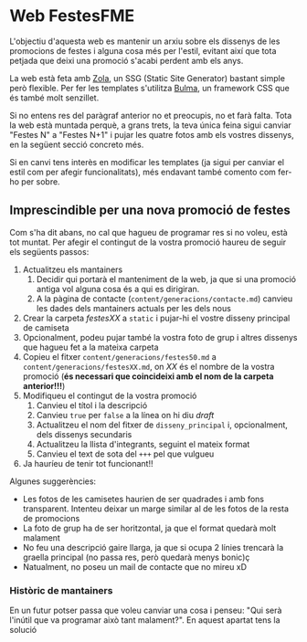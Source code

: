 # Web FestesFME

L'objectiu d'aquesta web es mantenir un arxiu sobre els dissenys de les promocions de festes i alguna cosa més per l'estil, evitant així que tota petjada que deixi una promoció s'acabi perdent amb els anys.

La web està feta amb [Zola](https://www.getzola.org/), un SSG (Static Site Generator) bastant simple però flexible. Per fer les templates s'utilitza [Bulma](https://bulma.io/), un framework CSS que és també molt senzillet.

Si no entens res del paràgraf anterior no et preocupis, no et farà falta. Tota la web està muntada perquè, a grans trets, la teva única feina sigui canviar "Festes N" a "Festes N+1" i pujar les quatre fotos amb els vostres dissenys, en la següent secció concreto més.

Si en canvi tens interès en modificar les templates (ja sigui per canviar el estil com per afegir funcionalitats), més endavant també comento com fer-ho per sobre.

## Imprescindible per una nova promoció de festes

Com s'ha dit abans, no cal que hagueu de programar res si no voleu, està tot muntat. Per afegir el contingut de la vostra promoció haureu de seguir els següents passos:

1. Actualitzeu els mantainers
    1. Decidir qui portarà el manteniment de la web, ja que si una promoció antiga vol alguna cosa és a qui es dirigiran.
    2. A la pàgina de contacte (`content/generacions/contacte.md`) canvieu les dades dels mantainers actuals per les dels nous
3. Crear la carpeta *festesXX* a `static` i pujar-hi el vostre disseny principal de camiseta
4. Opcionalment, podeu pujar també la vostra foto de grup i altres dissenys que hagueu fet a la mateixa carpeta
5. Copieu el fitxer `content/generacions/festes50.md` a `content/generacions/festesXX.md`, on *XX* és el nombre de la vostra promoció (**és necessari que coincideixi amb el nom de la carpeta anterior!!!**)
6. Modifiqueu el contingut de la vostra promoció
    1. Canvieu el títol i la descripció
    2. Canvieu `true` per `false` a la línea on hi diu *draft*
    3. Actualitzeu el nom del fitxer de `disseny_principal` i, opcionalment, dels dissenys secundaris
    4. Actualitzeu la llista d'integrants, seguint el mateix format
    5. Canvieu el text de sota del `+++` pel que vulgueu
7. Ja hauríeu de tenir tot funcionant!!

Algunes suggerències:

- Les fotos de les camisetes haurien de ser quadrades i amb fons transparent. Intenteu deixar un marge similar al de les fotos de la resta de promocions
- La foto de grup ha de ser horitzontal, ja que el format quedarà molt malament
- No feu una descripció gaire llarga, ja que si ocupa 2 línies trencarà la graella principal (no passa res, però quedarà menys bonic)ç
- Natualment, no poseu un mail de contacte que no mireu xD

### Històric de mantainers

En un futur potser passa que voleu canviar una cosa i penseu: "Qui serà l'inútil que va programar això tant malament?". En aquest apartat tens la solució
